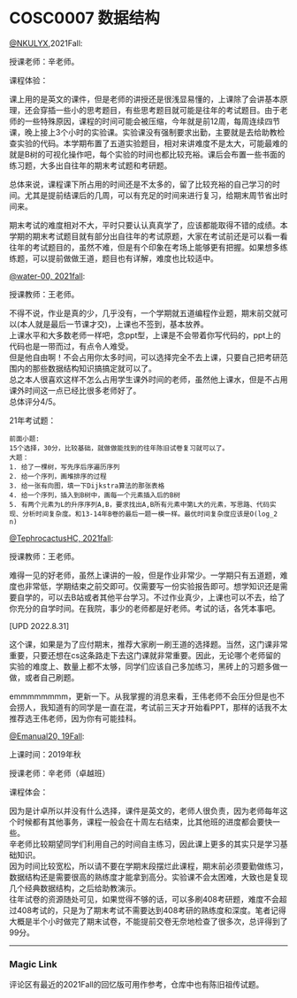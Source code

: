 
# COSC0007 数据结构

[@NKULYX](https://github.com/NKULYX),2021Fall:

授课老师：辛老师。

课程体验：

课上用的是英文的课件，但是老师的讲授还是很浅显易懂的，上课除了会讲基本原理，还会穿插一些小的思考题目，有些思考题目就可能是往年的考试题目。由于老师的一些特殊原因，课程的时间可能会被压缩，今年就是前12周，每周连续四节课，晚上接上3个小时的实验课。实验课没有强制要求出勤，主要就是去给助教检查实验的代码。本学期布置了五道实验题目，相对来讲难度不是太大，可能最难的就是B树的可视化操作吧，每个实验的时间也都比较充裕。课后会布置一些书面的练习题，大多出自往年的期末考试题和考研题。

总体来说，课程课下所占用的时间还是不太多的，留了比较充裕的自己学习的时间。尤其是提前结课后的几周，可以有充足的时间来进行复习，给期末周节省出时间来。

期末考试的难度相对不大，平时只要认认真真学了，应该都能取得不错的成绩。本学期的期末考试题目就有部分出自往年的考试原题，大家在考试前还是可以看一看往年的考试题目的，虽然不难，但是有个印象在考场上能够更有把握。如果想多练练题，可以提前做做王道，题目也有详解，难度也比较适中。

[@water-00, 2021fall](https://github.com/water-00):

授课教师：王老师。

不得不说，作业是真的少，几乎没有，一个学期就五道编程作业题，期末前交就可以(本人就是最后一节课才交)，上课也不签到，基本放养。\
上课水平和大多数老师一样吧，念ppt型，上课是不会带着你写代码的，ppt上的代码也是一带而过，有点令人难受。\
但是他自由啊！不会占用你太多时间，可以选择完全不去上课，只要自己把考研范围内的那些数据结构知识搞搞定就可以了。\
总之本人很喜欢这样不怎么占用学生课外时间的老师，虽然他上课水，但是不占用课外时间这一点已经比很多老师好了。\
总体评分4/5。

21年考试题：

```
前面小题:
15个选择，30分，比较基础，就做做能找到的往年陈旧试卷复习就可以了。
大题：
1. 给了一棵树，写先序后序遍历序列
2. 给一个序列，画堆排序的过程
3. 给一张有向图，填一下Dijkstra算法的那张表格
4. 给一个序列，插入到B树中，画每一个元素插入后的B树
5. 有两个元素为L的升序序列A,B，要求找出A,B所有元素中第L大的元素，写思路、代码实现、分析时间复杂度。和13-14年B卷的最后一题一模一样。最优时间复杂度应该是O(log_2 n)
```

[@TephrocactusHC, 2021fall](https://github.com/TephrocactusHC):

授课教师：王老师。

难得一见的好老师，虽然上课讲的一般，但是作业非常少。一学期只有五道题，难度也非常低，学期结束之前交即可。仅需要写一份实验报告即可。想学知识还是需要自学的，可以去B站或者其他平台学习。不过作业真少，上课也可以不去，给了你充分的自学时间。在我院，事少的老师都是好老师。考试的话，各凭本事吧。

[UPD 2022.8.31]

这个课，如果是为了应付期末，推荐大家刷一刷王道的选择题。当然，这门课非常重要，只要还想在cs这条路走下去这门课就非常重要。因此，无论哪个老师留的实验的难度上、数量上都不太够，同学们应该自己多加练习，黑砖上的习题多做一做，或者自己刷题。

emmmmmmmm，更新一下。从我掌握的消息来看，王伟老师不会压分但是也不会捞人，我知道有的同学是一直在混，考试前三天才开始看PPT，那样的话我不太推荐选王伟老师，因为你有可能挂科。

[@Emanual20, 19Fall](https://github.com/Emanual20):

上课时间：2019年秋

授课老师：辛老师（卓越班）

课程体会：

因为是计卓所以并没有什么选择，课件是英文的，老师人很负责，因为老师每年这个时候都有其他事务，课程一般会在十周左右结束，比其他班的进度都会要快一些。\
辛老师比较期望同学们利用自己的时间自主练习，因此课上更多的其实只是学习基础知识。\
因为时间比较宽松，所以请不要在学期末段摆烂此课程，期末前必须要勤做练习，数据结构还是需要很高的熟练度才能拿到高分。实验课不会太困难，大致也是复现几个经典数据结构，之后给助教演示。\
往年试卷的资源随处可见，如果觉得不够的话，可以多刷408考研题，难度不会超过408考试的，只是为了期末考试不需要达到408考研的熟练度和深度。笔者记得大概是半个小时做完了期末试卷，不能提前交卷无奈地检查了很多次，总评得到了99分。

---

### Magic Link

评论区有最近的2021Fall的回忆版可用作参考，仓库中也有陈旧祖传试题。

<!-- [2007-2014 data structures](https://github.com/Emanual20/NKUCS.ICU/tree/main/resources/grade-2/COSC0007/) -->